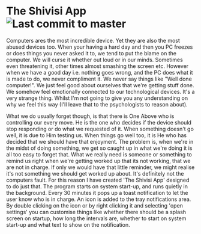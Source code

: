 # The Shivisi App ![Last commit to master](https://img.shields.io/github/last-commit/aryehsilver/TheShivisiApp/master)

Computers ares the most incredible device. Yet they are also the most abused devices too. When your having a hard day and then you PC freezes or does things you never asked it to, we tend to put the blame on the computer. We will curse it whether out loud or in our minds. Sometimes even threatening it, other times almost smashing the screen etc.
However when we have a good day i.e. nothing goes wrong, and the PC does what it is made to do, we never compliment it. We never say things like "Well done computer!". We just feel good about ourselves that we're getting stuff done.
We somehow feel emotionally connected to our technological devices. It's a very strange thing.
Whilst I'm not going to give you any understanding on why we feel this way (I'll leave that to the psychologists to reason about).

What we do usually forget though, is that there is One Above who is controlling our every move. He is the one who decides if the device should stop responding or do what we requested of it. When something doesn't go well, it is due to Him testing us. When things go well too, it is He who has decided that we should have that enjoyment.
The problem is, when we're in the midst of doing something, we get so caught up in what we're doing it is all too easy to forget that. What we really need is someone or something to remind us right when we're getting worked up that its not working, that we are not in charge. If only we would have that little reminder, we might realise it's not something we should get worked up about. It's definitely not the computers fault.
For this reason I have created 'The Shivisi App' designed to do just that. The program starts on system start-up, and runs quietly in the background. Every 30 minutes it pops up a toast notification to let the user know who is in charge. An icon is added to the tray notifications area. By double clicking on the icon or by right clicking it and selecting 'open settings' you can customise things like whether there should be a splash screen on startup, how long the intervals are, whether to start on system start-up and what text to show on the notification.
